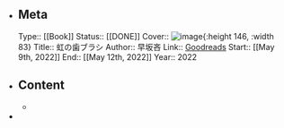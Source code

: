 - ## Meta
  Type:: [[Book]]
  Status:: [[DONE]] 
  Cover:: ![image](https://images-na.ssl-images-amazon.com/images/S/compressed.photo.goodreads.com/books/1427383836i/25223481.jpg){:height 146, :width 83}
  Title:: 虹の歯ブラシ
  Author:: 早坂吝
  Link:: [Goodreads](https://www.goodreads.com/book/show/25223481)
  Start:: [[May 9th, 2022]] 
  End:: [[May 12th, 2022]] 
  Year:: 2022
- ## Content
	-
-